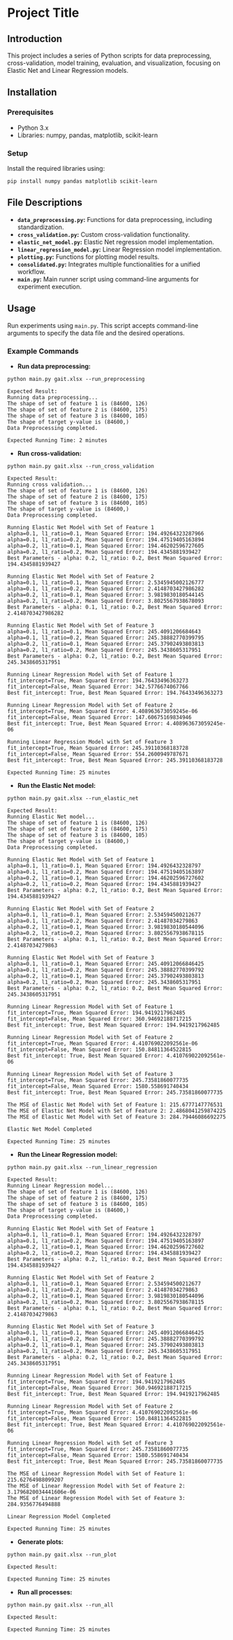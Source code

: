 # Project Title

## Introduction
This project includes a series of Python scripts for data preprocessing, cross-validation, model training, evaluation, and visualization, focusing on Elastic Net and Linear Regression models.

## Installation
### Prerequisites
- Python 3.x
- Libraries: numpy, pandas, matplotlib, scikit-learn

### Setup
Install the required libraries using:
```
pip install numpy pandas matplotlib scikit-learn
```

## File Descriptions
- **`data_preprocessing.py`:** Functions for data preprocessing, including standardization.
- **`cross_validation.py`:** Custom cross-validation functionality.
- **`elastic_net_model.py`:** Elastic Net regression model implementation.
- **`linear_regression_model.py`:** Linear Regression model implementation.
- **`plotting.py`:** Functions for plotting model results.
- **`consolidated.py`:** Integrates multiple functionalities for a unified workflow.
- **`main.py`:** Main runner script using command-line arguments for experiment execution.

## Usage
Run experiments using `main.py`. This script accepts command-line arguments to specify the data file and the desired operations.

### Example Commands
- **Run data preprocessing:**
```
python main.py gait.xlsx --run_preprocessing
```
```
Expected Result:
Running data preprocessing...
The shape of set of feature 1 is (84600, 126)
The shape of set of feature 2 is (84600, 175)
The shape of set of feature 3 is (84600, 105)
The shape of target y-value is (84600,)
Data Preprocessing completed.
```
```
Expected Running Time: 2 minutes
```
- **Run cross-validation:**
```
python main.py gait.xlsx --run_cross_validation
```
```
Expected Result:
Running cross validation...
The shape of set of feature 1 is (84600, 126)
The shape of set of feature 2 is (84600, 175)
The shape of set of feature 3 is (84600, 105)
The shape of target y-value is (84600,)
Data Preprocessing completed.

Running Elastic Net Model with Set of Feature 1
alpha=0.1, l1_ratio=0.1, Mean Squared Error: 194.49264323287966
alpha=0.1, l1_ratio=0.2, Mean Squared Error: 194.47519405163894
alpha=0.2, l1_ratio=0.1, Mean Squared Error: 194.46202596727605
alpha=0.2, l1_ratio=0.2, Mean Squared Error: 194.4345881939427
Best Parameters - alpha: 0.2, l1_ratio: 0.2, Best Mean Squared Error: 194.4345881939427

Running Elastic Net Model with Set of Feature 2
alpha=0.1, l1_ratio=0.1, Mean Squared Error: 2.5345945002126777
alpha=0.1, l1_ratio=0.2, Mean Squared Error: 2.4148703427986282
alpha=0.2, l1_ratio=0.1, Mean Squared Error: 3.9819830180544145
alpha=0.2, l1_ratio=0.2, Mean Squared Error: 3.8025567938678093
Best Parameters - alpha: 0.1, l1_ratio: 0.2, Best Mean Squared Error: 2.4148703427986282

Running Elastic Net Model with Set of Feature 3
alpha=0.1, l1_ratio=0.1, Mean Squared Error: 245.4091206684643
alpha=0.1, l1_ratio=0.2, Mean Squared Error: 245.38882770399795
alpha=0.2, l1_ratio=0.1, Mean Squared Error: 245.37902493803813
alpha=0.2, l1_ratio=0.2, Mean Squared Error: 245.3438605317951
Best Parameters - alpha: 0.2, l1_ratio: 0.2, Best Mean Squared Error: 245.3438605317951

Running Linear Regression Model with Set of Feature 1
fit_intercept=True, Mean Squared Error: 194.76433496363273
fit_intercept=False, Mean Squared Error: 342.5776674067766
Best fit_intercept: True, Best Mean Squared Error: 194.76433496363273

Running Linear Regression Model with Set of Feature 2
fit_intercept=True, Mean Squared Error: 4.408963673059245e-06
fit_intercept=False, Mean Squared Error: 147.60675169834946
Best fit_intercept: True, Best Mean Squared Error: 4.408963673059245e-06

Running Linear Regression Model with Set of Feature 3
fit_intercept=True, Mean Squared Error: 245.39110368183728
fit_intercept=False, Mean Squared Error: 554.2600949787671
Best fit_intercept: True, Best Mean Squared Error: 245.39110368183728
```
```
Expected Running Time: 25 minutes
```
- **Run the Elastic Net model:**
```
python main.py gait.xlsx --run_elastic_net
```
```
Expected Result:
Running Elastic Net model...
The shape of set of feature 1 is (84600, 126)
The shape of set of feature 2 is (84600, 175)
The shape of set of feature 3 is (84600, 105)
The shape of target y-value is (84600,)
Data Preprocessing completed.

Running Elastic Net Model with Set of Feature 1
alpha=0.1, l1_ratio=0.1, Mean Squared Error: 194.4926432328797
alpha=0.1, l1_ratio=0.2, Mean Squared Error: 194.47519405163897
alpha=0.2, l1_ratio=0.1, Mean Squared Error: 194.46202596727602
alpha=0.2, l1_ratio=0.2, Mean Squared Error: 194.4345881939427
Best Parameters - alpha: 0.2, l1_ratio: 0.2, Best Mean Squared Error: 194.4345881939427

Running Elastic Net Model with Set of Feature 2
alpha=0.1, l1_ratio=0.1, Mean Squared Error: 2.534594500212677
alpha=0.1, l1_ratio=0.2, Mean Squared Error: 2.41487034279863
alpha=0.2, l1_ratio=0.1, Mean Squared Error: 3.9819830180544096
alpha=0.2, l1_ratio=0.2, Mean Squared Error: 3.8025567938678115
Best Parameters - alpha: 0.1, l1_ratio: 0.2, Best Mean Squared Error: 2.41487034279863

Running Elastic Net Model with Set of Feature 3
alpha=0.1, l1_ratio=0.1, Mean Squared Error: 245.40912066846425
alpha=0.1, l1_ratio=0.2, Mean Squared Error: 245.38882770399792
alpha=0.2, l1_ratio=0.1, Mean Squared Error: 245.37902493803813
alpha=0.2, l1_ratio=0.2, Mean Squared Error: 245.3438605317951
Best Parameters - alpha: 0.2, l1_ratio: 0.2, Best Mean Squared Error: 245.3438605317951

Running Linear Regression Model with Set of Feature 1
fit_intercept=True, Mean Squared Error: 194.9419217962485
fit_intercept=False, Mean Squared Error: 360.94692188717215
Best fit_intercept: True, Best Mean Squared Error: 194.9419217962485

Running Linear Regression Model with Set of Feature 2
fit_intercept=True, Mean Squared Error: 4.410769022092561e-06
fit_intercept=False, Mean Squared Error: 150.84811364522815
Best fit_intercept: True, Best Mean Squared Error: 4.410769022092561e-06

Running Linear Regression Model with Set of Feature 3
fit_intercept=True, Mean Squared Error: 245.73581860077735
fit_intercept=False, Mean Squared Error: 1580.558691740434
Best fit_intercept: True, Best Mean Squared Error: 245.73581860077735

The MSE of Elastic Net Model with Set of Feature 1: 215.6777147776531
The MSE of Elastic Net Model with Set of Feature 2: 2.4868041259874225
The MSE of Elastic Net Model with Set of Feature 3: 284.79446086692275

Elastic Net Model Completed
```
```
Expected Running Time: 25 minutes
```
- **Run the Linear Regression model:**
```
python main.py gait.xlsx --run_linear_regression
```
```
Expected Result:
Running Linear Regression model...
The shape of set of feature 1 is (84600, 126)
The shape of set of feature 2 is (84600, 175)
The shape of set of feature 3 is (84600, 105)
The shape of target y-value is (84600,)
Data Preprocessing completed.

Running Elastic Net Model with Set of Feature 1
alpha=0.1, l1_ratio=0.1, Mean Squared Error: 194.4926432328797
alpha=0.1, l1_ratio=0.2, Mean Squared Error: 194.47519405163897
alpha=0.2, l1_ratio=0.1, Mean Squared Error: 194.46202596727602
alpha=0.2, l1_ratio=0.2, Mean Squared Error: 194.4345881939427
Best Parameters - alpha: 0.2, l1_ratio: 0.2, Best Mean Squared Error: 194.4345881939427

Running Elastic Net Model with Set of Feature 2
alpha=0.1, l1_ratio=0.1, Mean Squared Error: 2.534594500212677
alpha=0.1, l1_ratio=0.2, Mean Squared Error: 2.41487034279863
alpha=0.2, l1_ratio=0.1, Mean Squared Error: 3.9819830180544096
alpha=0.2, l1_ratio=0.2, Mean Squared Error: 3.8025567938678115
Best Parameters - alpha: 0.1, l1_ratio: 0.2, Best Mean Squared Error: 2.41487034279863

Running Elastic Net Model with Set of Feature 3
alpha=0.1, l1_ratio=0.1, Mean Squared Error: 245.40912066846425
alpha=0.1, l1_ratio=0.2, Mean Squared Error: 245.38882770399792
alpha=0.2, l1_ratio=0.1, Mean Squared Error: 245.37902493803813
alpha=0.2, l1_ratio=0.2, Mean Squared Error: 245.3438605317951
Best Parameters - alpha: 0.2, l1_ratio: 0.2, Best Mean Squared Error: 245.3438605317951

Running Linear Regression Model with Set of Feature 1
fit_intercept=True, Mean Squared Error: 194.9419217962485
fit_intercept=False, Mean Squared Error: 360.94692188717215
Best fit_intercept: True, Best Mean Squared Error: 194.9419217962485

Running Linear Regression Model with Set of Feature 2
fit_intercept=True, Mean Squared Error: 4.410769022092561e-06
fit_intercept=False, Mean Squared Error: 150.84811364522815
Best fit_intercept: True, Best Mean Squared Error: 4.410769022092561e-06

Running Linear Regression Model with Set of Feature 3
fit_intercept=True, Mean Squared Error: 245.73581860077735
fit_intercept=False, Mean Squared Error: 1580.558691740434
Best fit_intercept: True, Best Mean Squared Error: 245.73581860077735

The MSE of Linear Regression Model with Set of Feature 1: 215.62764988099207
The MSE of Linear Regression Model with Set of Feature 2: 3.1796820034441606e-06
The MSE of Linear Regression Model with Set of Feature 3: 284.9356776494888

Linear Regression Model Completed
```
```
Expected Running Time: 25 minutes
```
- **Generate plots:**
```
python main.py gait.xlsx --run_plot
```
```
Expected Result:

```
```
Expected Running Time: 25 minutes
```
- **Run all processes:**
```
python main.py gait.xlsx --run_all
```
```
Expected Result:

```
```
Expected Running Time: 25 minutes
```

